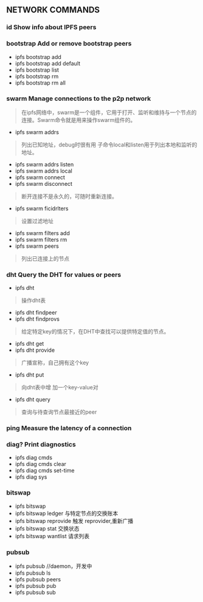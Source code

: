 ## NETWORK COMMANDS

### id            Show info about IPFS peers


### bootstrap     Add or remove bootstrap peers
- ipfs bootstrap add
- ipfs bootstrap add default
- ipfs bootstrap list
- ipfs bootstrap rm
- ipfs bootstrap rm all

### swarm         Manage connections to the p2p network
>在ipfs网络中，swarm是一个组件，它用于打开、监听和维持与一个节点的连接。Swarm命令就是用来操作swarm组件的。

- ipfs swarm addrs 
>列出已知地址，debug时很有用  子命令local和listen用于列出本地和监听的地址。

- ipfs swarm addrs listen
- ipfs swarm addrs local
- ipfs swarm connect
- ipfs swarm disconnect
> 断开连接不是永久的，可随时重新连接。

- ipfs swarm ficidrlters 
> 设置过滤地址

- ipfs swarm filters add
- ipfs swarm filters rm
- ipfs swarm peers
> 列出已连接上的节点

### dht           Query the DHT for values or peers
- ipfs dht 
> 操作dht表

- ipfs dht findpeer
- ipfs dht findprovs
> 给定特定key的情况下，在DHT中查找可以提供特定值的节点。

- ipfs dht get
- ipfs dht provide
> 广播宣称，自己拥有这个key

- ipfs dht put  
>向dht表中增 加一个key-value对

- ipfs dht query  
> 查询与待查询节点最接近的peer

### ping          Measure the latency of a connection

### diag?          Print diagnostics
- ipfs diag cmds
- ipfs diag cmds clear
- ipfs diag cmds set-time
- ipfs diag sys

### bitswap
- ipfs bitswap
- ipfs bitswap ledger  与特定节点的交换账本
- ipfs bitswap reprovide  触发 reprovider,重新广播
- ipfs bitswap stat   交换状态
- ipfs bitswap wantlist   请求列表

### pubsub
- ipfs pubsub   //daemon，开发中
- ipfs pubsub ls
- ipfs pubsub peers
- ipfs pubsub pub
- ipfs pubsub sub
